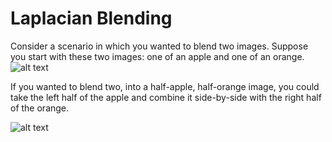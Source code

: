 # Laplacian Blending

Consider a scenario in which you wanted to blend two images. Suppose you start with these two images: one of an apple and one of an orange.
![alt text](https://github.com/mzhao98/laplacian_blend/blob/master/images/lap1.png?style=centerme)

If you wanted to blend two, into a half-apple, half-orange image, you could take the left half of the apple and combine it side-by-side with the right half of the orange.

![alt text](https://github.com/mzhao98/laplacian_blend/blob/master/images/lap2.png?style=centerme)
